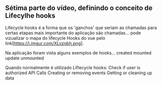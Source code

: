 ## Sétima parte do vídeo, definindo o conceito de Lifecylhe hooks

Lifecycle hooks é a forma que os 'ganchos' que seriam as chamadas para certas etapas mais importante do aplicação são chamadas... pode vizualizar o mapa do lifecycle Hooks do vue pelo link[https://i.imgur.com/XLvznbh.png].

Na aplicação foram vista alguns exemplos de hooks... 
    created
    mounted
    update
    unmounted


Quando normalmente é utilizado Liflecycle hooks:
    Check if user is authorized
    API Calls
    Creating or removing events
    Getting or cleaning up data